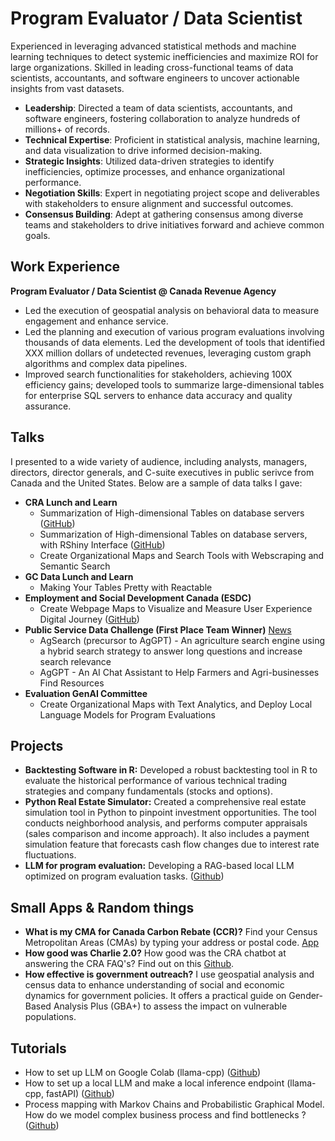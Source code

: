 # Program Evaluator / Data Scientist

Experienced in leveraging advanced statistical methods and machine learning techniques to detect systemic inefficiencies and maximize ROI for large organizations. Skilled in leading cross-functional teams of data scientists, accountants, and software engineers to uncover actionable insights from vast datasets.

- **Leadership**: Directed a team of data scientists, accountants, and software engineers, fostering collaboration to analyze hundreds of millions+ of records.
- **Technical Expertise**: Proficient in statistical analysis, machine learning, and data visualization to drive informed decision-making.
- **Strategic Insights**: Utilized data-driven strategies to identify inefficiencies, optimize processes, and enhance organizational performance.
- **Negotiation Skills**: Expert in negotiating project scope and deliverables with stakeholders to ensure alignment and successful outcomes.
- **Consensus Building**: Adept at gathering consensus among diverse teams and stakeholders to drive initiatives forward and achieve common goals.

## Work Experience

**Program Evaluator / Data Scientist @ Canada Revenue Agency**
- Led the execution of geospatial analysis on behavioral data to measure engagement and enhance service.
- Led the planning and execution of various program evaluations involving thousands of data elements. Led the development of tools that identified XXX million dollars of undetected revenues, leveraging custom graph algorithms and complex data pipelines.
- Improved search functionalities for stakeholders, achieving 100X efficiency gains; developed tools to summarize large-dimensional tables for enterprise SQL servers to enhance data accuracy and quality assurance.

## Talks
I presented to a wide variety of audience, including analysts, managers, directors, director generals, and C-suite executives in public serivce from Canada and the United States. Below are a sample of data talks I gave:

- **CRA Lunch and Learn**
  - Summarization of High-dimensional Tables on database servers ([GitHub](https://github.com/casualcomputer/sql.mechanic))
  - Summarization of High-dimensional Tables on database servers, with RShiny Interface ([GitHub](https://github.com/casualcomputer/table-summarizer))
  - Create Organizational Maps and Search Tools with Webscraping and Semantic Search
- **GC Data Lunch and Learn**
  - Making Your Tables Pretty with Reactable
- **Employment and Social Development Canada (ESDC)**
  - Create Webpage Maps to Visualize and Measure User Experience Digital Journey ([GitHub](https://github.com/casualcomputer/social-network-analysis))
- **Public Service Data Challenge (First Place Team Winner)** [News](https://www.globalgovernmentforum.com/agricultural-advice-ai-wins-canadas-public-service-data-challenge/)
  - AgSearch (precursor to AgGPT) - An agriculture search engine using a hybrid search strategy to answer long questions and increase search relevance
  - AgGPT - An AI Chat Assistant to Help Farmers and Agri-businesses Find Resources
- **Evaluation GenAI Committee** 
  - Create Organizational Maps with Text Analytics, and Deploy Local Language Models for Program Evaluations

## Projects
- **Backtesting Software in R:** Developed a robust backtesting tool in R to evaluate the historical performance of various technical trading strategies and company fundamentals (stocks and options).
- **Python Real Estate Simulator:** Created a comprehensive real estate simulation tool in Python to pinpoint investment opportunities. The tool conducts neighborhood analysis, and performs computer appraisals (sales comparison and income approach). It also includes a payment simulation feature that forecasts cash flow changes due to interest rate fluctuations.
- **LLM for program evaluation:** Developing a RAG-based local LLM optimized on program evaluation tasks. ([Github](https://github.com/casualcomputer/evaluation-ai))

## Small Apps & Random things
- **What is my CMA for Canada Carbon Rebate (CCR)?** Find your Census Metropolitan Areas (CMAs) by typing your address or postal code. [App](https://creative-analytics.shinyapps.io/CMA_finder/)
- **How good was Charlie 2.0?** How good was the CRA chatbot at answering the CRA FAQ's? Find out on this [Github](https://github.com/casualcomputer/tax_chatbots).
- **How effective is government outreach?** I use geospatial analysis and census data to enhance understanding of social and economic dynamics for government policies. It offers a practical guide on Gender-Based Analysis Plus (GBA+) to assess the impact on vulnerable populations.

## Tutorials
- How to set up LLM on Google Colab (llama-cpp) ([Github](https://github.com/casualcomputer/llm_google_colab))
- How to set up a local LLM and make a local inference endpoint (llama-cpp, fastAPI) ([Github](https://github.com/casualcomputer/local_llm))
- Process mapping with Markov Chains and Probabilistic Graphical Model. How do we model complex business process and find bottlenecks ? ([Github](https://github.com/casualcomputer/markov_chain))
